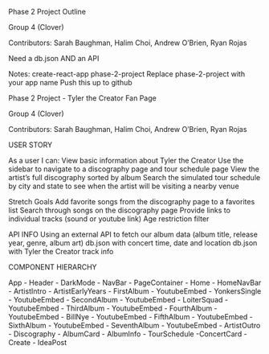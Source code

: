 Phase 2 Project Outline

Group 4 (Clover)

Contributors: Sarah Baughman, Halim Choi, Andrew O’Brien, Ryan Rojas 

Need a db.json AND an API


Notes: 
create-react-app phase-2-project
Replace phase-2-project with your app name 
Push this up to github 

Phase 2 Project - Tyler the Creator Fan Page 

Group 4 (Clover)

Contributors: Sarah Baughman, Halim Choi, Andrew O’Brien, Ryan Rojas


USER STORY

As a user I can: 
View basic information about Tyler the Creator
Use the sidebar to navigate to a discography page and tour schedule page
View the artist’s full discography sorted by album
Search the simulated tour schedule by city and state to see when the artist will be visiting a nearby venue

Stretch Goals
Add favorite songs from the discography page to a favorites list 
Search through songs on the discography page
Provide links to individual tracks (sound or youtube link)
Age restriction filter

API INFO
Using an external API to fetch our album data (album title, release year, genre, album art) 
db.json with concert time, date and location 
db.json with Tyler the Creator track info
	   

COMPONENT HIERARCHY 

App 
    - Header
        - DarkMode
        - NavBar
    - PageContainer
        - Home
            - HomeNavBar
            - ArtistIntro
            - ArtistEarlyYears
            - FirstAlbum
                - YoutubeEmbed
            - YonkersSingle
                - YoutubeEmbed
            - SecondAlbum
                - YoutubeEmbed
            - LoiterSquad
                - YoutubeEmbed
            - ThirdAlbum
                - YoutubeEmbed
            - FourthAlbum
                - YoutubeEmbed
            - BillNye
                - YoutubeEmbed
            - FifthAlbum
                - YoutubeEmbed
            - SixthAlbum
                - YoutubeEmbed
            - SeventhAlbum
                - YoutubeEmbed
            - ArtistOutro
        - Discography
            - AlbumCard
            - AlbumInfo
        - TourSchedule
            -ConcertCard
        - Create
            - IdeaPost

